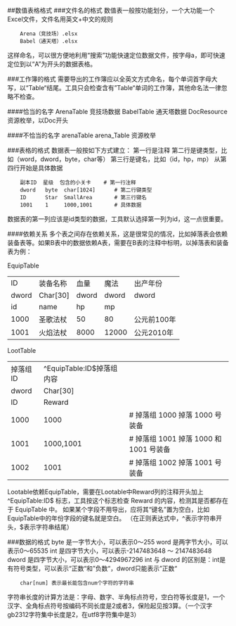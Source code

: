 ##数值表格格式
###文件名的格式
数值表一般按功能划分，一个大功能一个Excel文件，文件名用英文+中文的规则

        Arena（竞技场）.elsx
        Babel（通天塔）.elsx
        
这样命名，可以很方便地利用“搜索”功能快速定位数据文件，按字母a，即可快速定位到以“A”为开头的数据表格。

###工作簿的格式
需要导出的工作簿应以全英文方式命名，每个单词首字母大写，以“Table“结尾。工具只会检查含有”Table“单词的工作簿，其他命名法一律忽略不检查。

####恰当的名字
        ArenaTable   竞技场数据
        BabelTable   通天塔数据
        DocResource  资源枚举，以Doc开头
        
####不恰当的名字
        arenaTable
        arena_Table
        资源枚举
        
###表格的格式
数据表一般按如下方式建立：
        第一行是注释
        第二行是键类型，比如（word，dword，byte，char等）
        第三行是键名，比如（id，hp，mp）
        从第四行开始是具体数据

        副本ID  星级  包含的小关卡    # 第一行注释
        dword   byte  char[1024]      # 第二行键类型
        ID      Star  SmallArea       # 第三行键名
        1001    1     1000,1001       # 具体数据
        
数据表的第一列应该是id类型的数据，工具默认选择第一列为id，这一点很重要。

####依赖关系
多个表之间存在依赖关系，这是很常见的情况，比如掉落表会依赖装备表等。如果B表中的数据依赖A表，需要在B表的注释中标明，以掉落表和装备表为例：

EquipTable
<div class="row">
        <div class="span4">
                <table class="table table-bordered table-striped table-condensed">
                <tr>
                        <td>ID</td>
                        <td>装备名称</td>
                        <td>血量</td>
                        <td>魔法</td>
                        <td>出产年份</td>
                </tr>
                <tr>
                        <td>dword</td>
                        <td>Char[30]</td>
                        <td>dword</td>
                        <td>dword</td>
                        <td>dword</td>
                </tr>
                <tr>
                        <td>id</td>
                        <td>name</td>
                        <td>hp</td>
                        <td>mp</td>
                        <td></td>
                </tr>
                <tr>
                        <td>1000</td>
                        <td>圣歌法杖</td>
                        <td>50</td>
                        <td>80</td>
                        <td>公元前100年</td>
                </tr>
                <tr>
                        <td>1001</td>
                        <td>火焰法杖</td>
                        <td>8000</td>
                        <td>12000</td>
                        <td>公元2010年</td>
                </tr>
                </table>
        </div>
</div>

LootTable
<div class="row">
        <div class="span4">
                <table class="table table-bordered table-striped table-condensed">
                        <tr>
                                <td>掉落组ID</td>
                                <td><span color="red">^EquipTable:ID$</span>掉落组内容</td>
                                <td></td>
                        </tr>
                        <tr>
                                <td>dword</td>
                                <td>Char[30]</td>
                                <td></td>
                        </tr>
                        <tr>
                                <td>ID</td>
                                <td>Reward</td>
                                <td></td>
                        </tr>
                        <tr>
                                <td>1000</td>
                                <td>1000</td>
                                <td># 掉落组 1000 掉落 1000 号装备</td>
                        </tr>
                        <tr>
                                <td>1001</td>
                                <td>1000,1001</td>
                                <td># 掉落组 1001 掉落 1000 和 1001 号装备</td>
                        </tr>
                        <tr>
                                <td>1002</td>
                                <td>1001</td>
                                <td># 掉落组 1002 掉落 1001 号装备</td>
                        </tr>
                </table>
        </div>
</div>

Lootable依赖EquipTable，需要在Lootable中Reward列的注释开头加上 ^EquipTable:ID$ 标志，工具按这个标志检查 Reward 的内容，检测其是否都存在于 EquipTable 中。
如果某个字段不用导出，应将其“键名”置为空白，比如EquipTable中的年份字段的键名就是空白。
（在正则表达式中，^表示字符串开头，$表示字符串结尾）

###数据的格式
        byte    是一字节大小，可以表示0～255
        word    是两字节大小，可以表示0～65535
        int     是四字节大小，可以表示-2147483648 ～ 2147483648
        dword   是四字节大小，可以表示0～4294967296
int 与 dword 的区别是：int是有符号类型，可以表示“正数“和”负数“，dword只能表示”正数“

        char[num] 表示最长能包含num个字符的字符串
        
字符串长度的计算方法是：字母、数字、半角标点符号，空白符等长度是1，一个汉字、全角标点符号按编码不同长度是2或者3，保险起见按3算。（一个汉字gb2312字符集中长度是2，在utf8字符集中是3）

        
